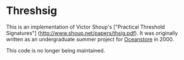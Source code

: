Threshsig
=========

This is an implementation of Victor Shoup's ["Practical Threshold Signatures"]
(http://www.shoup.net/papers/thsig.pdf). It was originally written as an
undergraduate summer project for [Oceanstore](http://oceanstore.cs.berkeley.edu/) in 2000.

This code is no longer being maintained.
